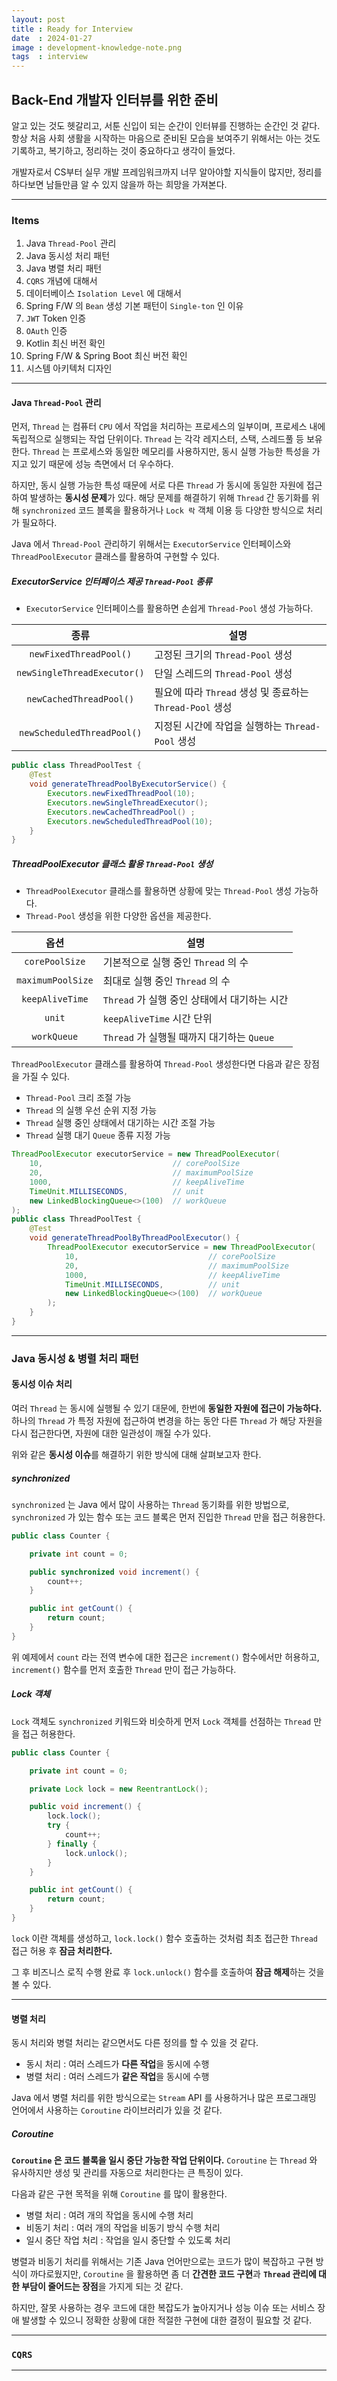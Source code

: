 ```yaml
---
layout: post
title : Ready for Interview
date  : 2024-01-27
image : development-knowledge-note.png
tags  : interview
---
```


## Back-End 개발자 인터뷰를 위한 준비

알고 있는 것도 헷갈리고, 서툰 신입이 되는 순간이 인터뷰를 진행하는 순간인 것 같다.
항상 처음 사회 생활을 시작하는 마음으로 준비된 모습을 보여주기 위해서는 아는 것도 기록하고, 복기하고, 정리하는 것이 중요하다고 생각이 들었다.

개발자로서 CS부터 실무 개발 프레임워크까지 너무 알아야할 지식들이 많지만, 정리를 하다보면 남들만큼 알 수 있지 않을까 하는 희망을 가져본다.

---

### Items

1. Java `Thread-Pool` 관리
2. Java 동시성 처리 패턴
3. Java 병렬 처리 패턴
4. `CQRS` 개념에 대해서
5. 데이터베이스 `Isolation Level` 에 대해서
6. Spring F/W 의 `Bean` 생성 기본 패턴이 `Single-ton` 인 이유
7. `JWT` Token 인증
8. `OAuth` 인증
9. Kotlin 최신 버전 확인
10. Spring F/W & Spring Boot 최신 버전 확인
11. 시스템 아키텍처 디자인

---

#### Java `Thread-Pool` 관리

먼저, `Thread` 는 컴퓨터 `CPU` 에서 작업을 처리하는 프로세스의 일부이며, 프로세스 내에 독립적으로 실행되는 작업 단위이다. `Thread` 는 각각 레지스터, 스택, 스레드풀 등 보유한다.
`Thread` 는 프로세스와 동일한 메모리를 사용하지만, 동시 실행 가능한 특성을 가지고 있기 때문에 성능 측면에서 더 우수하다.

하지만, 동시 실행 가능한 특성 때문에 서로 다른 `Thread` 가 동시에 동일한 자원에 접근하여 발생하는 **동시성 문제**가 있다. 해당 문제를 해결하기 위해 `Thread` 간 동기화를 위해
`synchronized` 코드 블록을 활용하거나 `Lock 락` 객체 이용 등 다양한 방식으로 처리가 필요하다.

Java 에서 `Thread-Pool` 관리하기 위해서는 `ExecutorService` 인터페이스와 `ThreadPoolExecutor` 클래스를 활용하여 구현할 수 있다.

##### ExecutorService 인터페이스 제공 `Thread-Pool` 종류

- `ExecutorService` 인터페이스를 활용하면 손쉽게 `Thread-Pool` 생성 가능하다.

| 종류 | 설명 |
| :---: | --- |
| `newFixedThreadPool()` | 고정된 크기의 `Thread-Pool` 생성 |
| `newSingleThreadExecutor()` | 단일 스레드의 `Thread-Pool` 생성 |
| `newCachedThreadPool()` | 필요에 따라 `Thread` 생성 및 종료하는 `Thread-Pool` 생성 |
| `newScheduledThreadPool()` | 지정된 시간에 작업을 실행하는 `Thread-Pool` 생성 |

```java
public class ThreadPoolTest {
    @Test
    void generateThreadPoolByExecutorService() {
        Executors.newFixedThreadPool(10);
        Executors.newSingleThreadExecutor();
        Executors.newCachedThreadPool() ;
        Executors.newScheduledThreadPool(10);
    }
}
```

##### ThreadPoolExecutor 클래스 활용 `Thread-Pool` 생성

- `ThreadPoolExecutor` 클래스를 활용하면 상황에 맞는 `Thread-Pool` 생성 가능하다.
- `Thread-Pool` 생성을 위한 다양한 옵션을 제공한다.

| 옵션 | 설명 |
| :---: | --- |
| `corePoolSize` | 기본적으로 실행 중인 `Thread` 의 수 |
| `maximumPoolSize` | 최대로 실행 중인 `Thread` 의 수 |
| `keepAliveTime` | `Thread` 가 실행 중인 상태에서 대기하는 시간 |
| `unit` | `keepAliveTime` 시간 단위 |
| `workQueue` | `Thread` 가 실행될 때까지 대기하는 `Queue` |

`ThreadPoolExecutor` 클래스를 활용하여 `Thread-Pool` 생성한다면 다음과 같은 장점을 가질 수 있다.

- `Thread-Pool` 크리 조절 가능
- `Thread` 의 실행 우선 순위 지정 가능
- `Thread` 실행 중인 상태에서 대기하는 시간 조절 가능
- `Thread` 실행 대기 `Queue` 종류 지정 가능

```java
ThreadPoolExecutor executorService = new ThreadPoolExecutor(
    10,                             // corePoolSize
    20,                             // maximumPoolSize
    1000,                           // keepAliveTime
    TimeUnit.MILLISECONDS,          // unit
    new LinkedBlockingQueue<>(100)  // workQueue
);
public class ThreadPoolTest {
    @Test
    void generateThreadPoolByThreadPoolExecutor() {
        ThreadPoolExecutor executorService = new ThreadPoolExecutor(
            10,                             // corePoolSize
            20,                             // maximumPoolSize
            1000,                           // keepAliveTime
            TimeUnit.MILLISECONDS,          // unit
            new LinkedBlockingQueue<>(100)  // workQueue
        );
    }
}
```

---

### Java 동시성 & 병렬 처리 패턴

#### 동시성 이슈 처리

여러 `Thread` 는 동시에 실행될 수 있기 대문에, 한번에 **동일한 자원에 접근이 가능하다.**
하나의 `Thread` 가 특정 자원에 접근하여 변경을 하는 동안 다른 `Thread` 가 해당 자원을 다시 접근한다면, 자원에 대한 일관성이 깨질 수가 있다.

위와 같은 **동시성 이슈**를 해결하기 위한 방식에 대해 살펴보고자 한다.

##### synchronized

`synchronized` 는 Java 에서 많이 사용하는 `Thread` 동기화를 위한 방법으로, `synchronized` 가 있는 함수 또는 코드 블록은 먼저 진입한 `Thread` 만을 접근 허용한다.

```java
public class Counter {

    private int count = 0;

    public synchronized void increment() {
        count++;
    }

    public int getCount() {
        return count;
    }
}
```

위 예제에서 `count` 라는 전역 변수에 대한 접근은 `increment()` 함수에서만 허용하고, `increment()` 함수를 먼저 호출한 `Thread` 만이 접근 가능하다.

##### Lock 객체

`Lock` 객체도 `synchronized` 키워드와 비슷하게 먼저 `Lock` 객체를 선점하는 `Thread` 만을 접근 허용한다.

```java
public class Counter {

    private int count = 0;

    private Lock lock = new ReentrantLock();

    public void increment() {
        lock.lock();
        try {
            count++;
        } finally {
            lock.unlock();
        }
    }

    public int getCount() {
        return count;
    }
}
```

`lock` 이란 객체를 생성하고, `lock.lock()` 함수 호출하는 것처럼 최초 접근한 `Thread` 접근 허용 후 **잠금 처리한다.**

그 후 비즈니스 로직 수행 완료 후 `lock.unlock()` 함수를 호출하여 **잠금 해제**하는 것을 볼 수 있다.

---

#### 병렬 처리

동시 처리와 병렬 처리는 같으면서도 다른 정의를 할 수 있을 것 같다.

- 동시 처리 : 여러 스레드가 **다른 작업**을 동시에 수행
- 병렬 처리 : 여러 스레드가 **같은 작업**을 동시에 수행

Java 에서 병렬 처리를 위한 방식으로는 `Stream` API 를 사용하거나 많은 프로그래밍 언어에서 사용하는 `Coroutine` 라이브러리가 있을 것 같다.

##### Coroutine

**`Coroutine` 은 코드 블록을 일시 중단 가능한 작업 단위이다.** `Coroutine` 는 `Thread` 와 유사하지만 생성 및 관리를 자동으로 처리한다는 큰 특징이 있다.

다음과 같은 구현 목적을 위해 `Coroutine` 를 많이 활용한다.

- 병렬 처리 : 여려 개의 작업을 동시에 수행 처리
- 비동기 처리 : 여러 개의 작업을 비동기 방식 수행 처리
- 일시 중단 작업 처리 : 작업을 일시 중단할 수 있도록 처리

병렬과 비동기 처리를 위해서는 기존 Java 언어만으로는 코드가 많이 복잡하고 구현 방식이 까다로웠지만,
`Coroutine` 을 활용하면 좀 더 **간견한 코드 구현**과 **`Thread` 관리에 대한 부담이 줄어드는 장점**을 가지게 되는 것 같다.

하지만, 잘못 사용하는 경우 코드에 대한 복잡도가 높아지거나 성능 이슈 또는 서비스 장애 발생할 수 있으니 정확한 상황에 대한 적절한 구현에 대한 결정이 필요할 것 같다.

---

### `CQRS`

---
